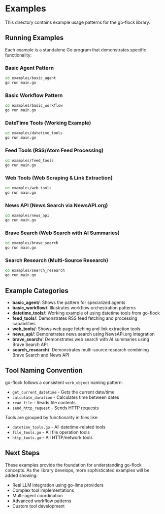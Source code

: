 # Examples

This directory contains example usage patterns for the go-flock library.

## Running Examples

Each example is a standalone Go program that demonstrates specific functionality:

### Basic Agent Pattern
```bash
cd examples/basic_agent
go run main.go
```

### Basic Workflow Pattern
```bash
cd examples/basic_workflow  
go run main.go
```

### DateTime Tools (Working Example)
```bash
cd examples/datetime_tools
go run main.go
```

### Feed Tools (RSS/Atom Feed Processing)
```bash
cd examples/feed_tools
go run main.go
```

### Web Tools (Web Scraping & Link Extraction)
```bash
cd examples/web_tools
go run main.go
```

### News API (News Search via NewsAPI.org)
```bash
cd examples/news_api
go run main.go
```

### Brave Search (Web Search with AI Summaries)
```bash
cd examples/brave_search
go run main.go
```

### Search Research (Multi-Source Research)
```bash
cd examples/search_research
go run main.go
```

## Example Categories

- **basic_agent/**: Shows the pattern for specialized agents  
- **basic_workflow/**: Illustrates workflow orchestration patterns
- **datetime_tools/**: Working example of using datetime tools from go-flock
- **feed_tools/**: Demonstrates RSS feed fetching and processing capabilities
- **web_tools/**: Shows web page fetching and link extraction tools
- **news_api/**: Demonstrates news search using NewsAPI.org integration
- **brave_search/**: Demonstrates web search with AI summaries using Brave Search API
- **search_research/**: Demonstrates multi-source research combining Brave Search and News API

## Tool Naming Convention

go-flock follows a consistent `verb_object` naming pattern:
- `get_current_datetime` - Gets the current date/time
- `calculate_duration` - Calculates time between dates
- `read_file` - Reads file contents
- `send_http_request` - Sends HTTP requests

Tools are grouped by functionality in files like:
- `datetime_tools.go` - All datetime-related tools
- `file_tools.go` - All file operation tools
- `http_tools.go` - All HTTP/network tools

## Next Steps

These examples provide the foundation for understanding go-flock concepts. As the library develops, more sophisticated examples will be added showing:

- Real LLM integration using go-llms providers
- Complex tool implementations
- Multi-agent coordination
- Advanced workflow patterns
- Custom tool development